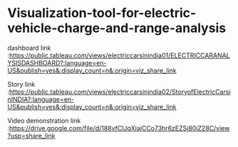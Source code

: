 # Visualization-tool-for-electric-vehicle-charge-and-range-analysis


dashboard link :https://public.tableau.com/views/electriccarsinindia01/ELECTRICCARANALYSISDASHBOARD?:language=en-US&publish=yes&:display_count=n&:origin=viz_share_link

Story link :https://public.tableau.com/views/electriccarsinindia02/StoryofElectricCarsinINDIA?:language=en-US&publish=yes&:display_count=n&:origin=viz_share_link

Video demonstration link :https://drive.google.com/file/d/188vfClJqXiajCCo73hr6zEZSj80iZ28C/view?usp=share_link
